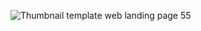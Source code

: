 ![Thumbnail template web landing page 55](https://github.com/user-attachments/assets/b5b420bd-647d-4064-82db-054a977f90f7)
